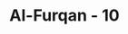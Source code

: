 ---
title: "Al-Furqan - 10"
no: 10
arabic_no: ١٠
ayah: تَبٰرَكَ الَّذِيْٓ اِنْ شَاۤءَ جَعَلَ لَكَ خَيْرًا مِّنْ ذٰلِكَ جَنّٰتٍ تَجْرِيْ مِنْ تَحْتِهَا الْاَنْهٰرُۙ وَيَجْعَلْ لَّكَ قُصُوْرًا
translation: "Mahasuci (Allah) yang jika Dia menghendaki, niscaya Dia jadikan bagimu yang lebih baik daripada itu, (yaitu) surga-surga yang mengalir di bawahnya sungai-sungai, dan Dia jadikan (pula) istana-istana untukmu."
tafsir: "Sebagai hiburan kepada Nabi yang selalu dihina dan direndahkan oleh orang-orang kafir itu, Allah menjelaskan bahwa kalau Dia menghendaki, niscaya Dia akan memberikan kepadanya kebun-kebun yang lebih baik dari yang diminta oleh orang-orang kafir itu dan akan memberikan pula istana-istana yang paling megah dan indah. Hal itu amat mudah bagi Allah tetapi bukan demikian yang dikehendaki-Nya. Allah menghendaki agar Rasul pembawa risalah-Nya sebagai manusia biasa yang menjadi ikutan dan teladan bagi umatnya dalam memperjuangkan suatu cita-cita, memperjuangkan kebenaran dan meninggikan kalimat Allah. \n\nDi samping perjuangan yang amat berat itu Nabi harus pula memikirkan keperluan dan hajat pribadinya. Begitulah seharusnya seorang Rasul yang akan menjadi contoh dan teladan. Kalaulah Nabi Muhammad itu seorang kaya mempunyai kebun-kebun dan istana serta perbendaharaan yang berlimpah-limpah tentulah tidak akan sebesar itu nilai perjuangannya dan tentulah tidak akan dapat dicontoh oleh pengikut-pengikutnya di belakang hari. Apa arti istana, apa arti kebun-kebun dan apa arti perbendaharaan yang berlimpah-limpah bila seorang berhadapan dengan Khaliknya Yang Mahakuasa, Mahakaya dan Maha Perkasa? Demikianlah Nabi Muhammad rida dengan keadaannya. meskipun miskin, lemah dan menerima berbagai hinaan dan cemoohan kaumnya, tetapi dia senang dan bahagia karena dia mengemban tugas suci dari Tuhannya. Pernah beliau berkata, \"Ya Tuhanku apapun yang terjadi pada diriku dan bagaimana pun beratnya penderitaanku tetapi aku tetap bahagia selama Engkau rida terhadapku.\""
---